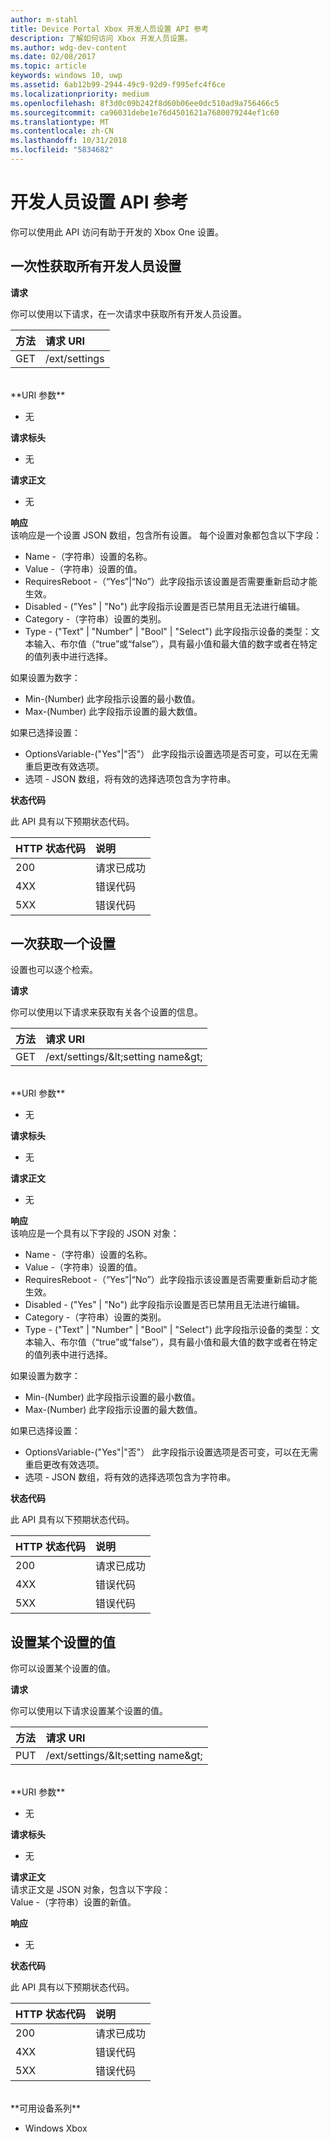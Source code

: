 ```yaml
---
author: m-stahl
title: Device Portal Xbox 开发人员设置 API 参考
description: 了解如何访问 Xbox 开发人员设置。
ms.author: wdg-dev-content
ms.date: 02/08/2017
ms.topic: article
keywords: windows 10, uwp
ms.assetid: 6ab12b99-2944-49c9-92d9-f995efc4f6ce
ms.localizationpriority: medium
ms.openlocfilehash: 8f3d0c09b242f8d60b06ee0dc510ad9a756466c5
ms.sourcegitcommit: ca96031debe1e76d4501621a7680079244ef1c60
ms.translationtype: MT
ms.contentlocale: zh-CN
ms.lasthandoff: 10/31/2018
ms.locfileid: "5834682"
---
```

# <a name="developer-settings-api-reference"></a>开发人员设置 API 参考   
你可以使用此 API 访问有助于开发的 Xbox One 设置。

## <a name="get-all-developer-settings-at-once"></a>一次性获取所有开发人员设置

**请求**

你可以使用以下请求，在一次请求中获取所有开发人员设置。

方法      | 请求 URI
:------     | :-----
GET | /ext/settings
<br />
**URI 参数**

- 无

**请求标头**

- 无

**请求正文**

- 无

**响应**   
该响应是一个设置 JSON 数组，包含所有设置。 每个设置对象都包含以下字段：

* Name -（字符串）设置的名称。
* Value -（字符串）设置的值。
* RequiresReboot -（“Yes”|“No”）此字段指示该设置是否需要重新启动才能生效。
* Disabled - ("Yes" | "No") 此字段指示设置是否已禁用且无法进行编辑。
* Category -（字符串）设置的类别。
* Type - ("Text" | "Number" | "Bool" | "Select") 此字段指示设备的类型：文本输入、布尔值（“true”或“false”），具有最小值和最大值的数字或者在特定的值列表中进行选择。

如果设置为数字：
* Min-(Number) 此字段指示设置的最小数值。
* Max-(Number) 此字段指示设置的最大数值。

如果已选择设置：
* OptionsVariable-("Yes"|"否"） 此字段指示设置选项是否可变，可以在无需重启更改有效选项。
* 选项 - JSON 数组，将有效的选择选项包含为字符串。

**状态代码**

此 API 具有以下预期状态代码。

HTTP 状态代码      | 说明
:------     | :-----
200 | 请求已成功
4XX | 错误代码
5XX | 错误代码

## <a name="get-settings-one-at-a-time"></a>一次获取一个设置
设置也可以逐个检索。

**请求**

你可以使用以下请求来获取有关各个设置的信息。

方法      | 请求 URI
:------     | :-----
GET | /ext/settings/\&lt;setting name\&gt;
<br />
**URI 参数**

- 无

**请求标头**

- 无

**请求正文**

- 无

**响应**   
该响应是一个具有以下字段的 JSON 对象：

* Name -（字符串）设置的名称。
* Value -（字符串）设置的值。
* RequiresReboot -（“Yes”|“No”）此字段指示该设置是否需要重新启动才能生效。
* Disabled - ("Yes" | "No") 此字段指示设置是否已禁用且无法进行编辑。
* Category -（字符串）设置的类别。
* Type - ("Text" | "Number" | "Bool" | "Select") 此字段指示设备的类型：文本输入、布尔值（“true”或“false”），具有最小值和最大值的数字或者在特定的值列表中进行选择。

如果设置为数字：
* Min-(Number) 此字段指示设置的最小数值。
* Max-(Number) 此字段指示设置的最大数值。

如果已选择设置：
* OptionsVariable-("Yes"|"否"） 此字段指示设置选项是否可变，可以在无需重启更改有效选项。
* 选项 - JSON 数组，将有效的选择选项包含为字符串。

**状态代码**

此 API 具有以下预期状态代码。

HTTP 状态代码      | 说明
:------     | :-----
200 | 请求已成功
4XX | 错误代码
5XX | 错误代码

## <a name="set-the-value-of-a-setting"></a>设置某个设置的值
你可以设置某个设置的值。

**请求**

你可以使用以下请求设置某个设置的值。

方法      | 请求 URI
:------     | :-----
PUT | /ext/settings/\&lt;setting name\&gt;
<br />
**URI 参数**

- 无

**请求标头**

- 无

**请求正文**   
请求正文是 JSON 对象，包含以下字段：   
Value -（字符串）设置的新值。

**响应**   

- 无

**状态代码**

此 API 具有以下预期状态代码。

HTTP 状态代码      | 说明
:------     | :-----
200 | 请求已成功
4XX | 错误代码
5XX | 错误代码

<br />
**可用设备系列**

* Windows Xbox